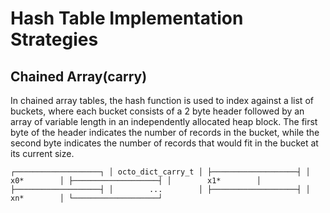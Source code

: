Hash Table Implementation Strategies
====================================

Chained Array(carry)
--------------------
In chained array tables, the hash function is used to index against a list of buckets, where each bucket consists of a 2 byte header followed by an array of variable length in an independently allocated heap block. The first byte of the header indicates the number of records in the bucket, while the second byte indicates the number of records that would fit in the bucket at its current size.

`┌───────────────────┐
│ octo_dict_carry_t │
├───────────────────┤
│        x0*        │
├───────────────────┤
│        x1*        │
├───────────────────┤
│        ...        │
├───────────────────┤
│        xn*        │
└───────────────────┘`
